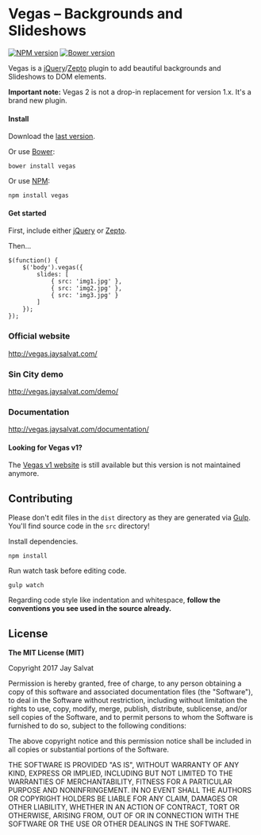 Vegas – Backgrounds and Slideshows
==================================

[![NPM version](https://badge.fury.io/js/vegas.svg)](http://badge.fury.io/js/vegas)
[![Bower version](https://badge.fury.io/bo/vegas.svg)](http://badge.fury.io/bo/vegas)

Vegas is a [jQuery](http://jquery.com)/[Zepto](http://zeptojs.com) plugin 
to add beautiful backgrounds and Slideshows to DOM elements.

**Important note:** Vegas 2 is not a drop-in replacement for version 1.x. It's a brand new plugin.

#### Install

Download the [last version](http://jaysalvat.github.io/vegas/releases/latest/vegas.zip).

Or use [Bower](http://bower.io/):

    bower install vegas

Or use [NPM](https://www.npmjs.org/):

    npm install vegas

#### Get started

First, include either [jQuery](http://jquery.com) or [Zepto](http://zeptojs.com).

Then...

    $(function() {
        $('body').vegas({
            slides: [
                { src: 'img1.jpg' },
                { src: 'img2.jpg' },
                { src: 'img3.jpg' }
            ]
        });
    });

### Official website
http://vegas.jaysalvat.com/

### Sin City demo
http://vegas.jaysalvat.com/demo/

### Documentation
http://vegas.jaysalvat.com/documentation/

#### Looking for Vegas v1?

The [Vegas v1 website](http://v1.vegas.jaysalvat.com) is still available but this version is not maintained anymore.

Contributing
------------

Please don't edit files in the `dist` directory as they are generated via [Gulp](http://gulpjs.com). 
You'll find source code in the `src` directory!

Install dependencies.

    npm install

Run watch task before editing code. 

    gulp watch

Regarding code style like indentation and whitespace, **follow the conventions you see used in the source already.**

License
-------

**The MIT License (MIT)**

Copyright 2017 Jay Salvat

Permission is hereby granted, free of charge, to any person obtaining a copy
of this software and associated documentation files (the "Software"), to deal
in the Software without restriction, including without limitation the rights
to use, copy, modify, merge, publish, distribute, sublicense, and/or sell
copies of the Software, and to permit persons to whom the Software is
furnished to do so, subject to the following conditions:

The above copyright notice and this permission notice shall be included in
all copies or substantial portions of the Software.

THE SOFTWARE IS PROVIDED "AS IS", WITHOUT WARRANTY OF ANY KIND, EXPRESS OR
IMPLIED, INCLUDING BUT NOT LIMITED TO THE WARRANTIES OF MERCHANTABILITY,
FITNESS FOR A PARTICULAR PURPOSE AND NONINFRINGEMENT. IN NO EVENT SHALL THE
AUTHORS OR COPYRIGHT HOLDERS BE LIABLE FOR ANY CLAIM, DAMAGES OR OTHER
LIABILITY, WHETHER IN AN ACTION OF CONTRACT, TORT OR OTHERWISE, ARISING FROM,
OUT OF OR IN CONNECTION WITH THE SOFTWARE OR THE USE OR OTHER DEALINGS IN
THE SOFTWARE.
